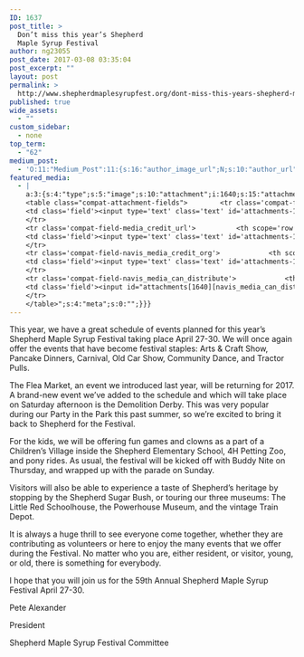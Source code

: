 ```yaml
---
ID: 1637
post_title: >
  Don’t miss this year’s Shepherd
  Maple Syrup Festival
author: ng23055
post_date: 2017-03-08 03:35:04
post_excerpt: ""
layout: post
permalink: >
  http://www.shepherdmaplesyrupfest.org/dont-miss-this-years-shepherd-maple-syrup-festival
published: true
wide_assets:
  - ""
custom_sidebar:
  - none
top_term:
  - "62"
medium_post:
  - 'O:11:"Medium_Post":11:{s:16:"author_image_url";N;s:10:"author_url";N;s:11:"byline_name";N;s:12:"byline_email";N;s:10:"cross_link";s:3:"yes";s:2:"id";N;s:21:"follower_notification";s:3:"yes";s:7:"license";s:19:"all-rights-reserved";s:14:"publication_id";s:12:"881fb60cdbf3";s:6:"status";s:4:"none";s:3:"url";N;}'
featured_media:
  - |
    a:3:{s:4:"type";s:5:"image";s:10:"attachment";i:1640;s:15:"attachment_data";a:33:{s:2:"id";i:1640;s:5:"title";s:8:"100_0995";s:8:"filename";s:12:"100_0995.jpg";s:3:"url";s:77:"http://www.shepherdmaplesyrupfest.org/wp-content/uploads/2017/03/100_0995.jpg";s:4:"link";s:57:"http://www.shepherdmaplesyrupfest.org/?attachment_id=1640";s:3:"alt";s:0:"";s:6:"author";s:1:"1";s:11:"description";s:0:"";s:7:"caption";s:0:"";s:4:"name";s:8:"100_0995";s:6:"status";s:7:"inherit";s:10:"uploadedTo";i:1637;s:4:"date";i:1488944067000;s:8:"modified";i:1488944067000;s:9:"menuOrder";i:0;s:4:"mime";s:10:"image/jpeg";s:4:"type";s:5:"image";s:7:"subtype";s:4:"jpeg";s:4:"icon";s:74:"http://www.shepherdmaplesyrupfest.org/wp-includes/images/media/default.png";s:13:"dateFormatted";s:13:"March 8, 2017";s:6:"nonces";a:3:{s:6:"update";s:10:"614c9af627";s:6:"delete";s:10:"a6fc69977a";s:4:"edit";s:10:"4f82ec7fe5";}s:8:"editLink";s:77:"http://www.shepherdmaplesyrupfest.org/wp-admin/post.php?post=1640&action=edit";s:4:"meta";b:0;s:10:"authorName";s:7:"ng23055";s:14:"uploadedToLink";s:77:"http://www.shepherdmaplesyrupfest.org/wp-admin/post.php?post=1637&action=edit";s:15:"uploadedToTitle";s:56:"Don’t miss this year’s Shepherd Maple Syrup Festival";s:15:"filesizeInBytes";i:3147978;s:21:"filesizeHumanReadable";s:4:"3 MB";s:6:"height";i:2448;s:5:"width";i:3264;s:11:"orientation";s:9:"landscape";s:5:"sizes";a:4:{s:9:"thumbnail";a:4:{s:6:"height";i:140;s:5:"width";i:140;s:3:"url";s:85:"http://www.shepherdmaplesyrupfest.org/wp-content/uploads/2017/03/100_0995-140x140.jpg";s:11:"orientation";s:9:"landscape";}s:6:"medium";a:4:{s:6:"height";i:252;s:5:"width";i:336;s:3:"url";s:85:"http://www.shepherdmaplesyrupfest.org/wp-content/uploads/2017/03/100_0995-336x252.jpg";s:11:"orientation";s:9:"landscape";}s:5:"large";a:4:{s:6:"height";i:578;s:5:"width";i:771;s:3:"url";s:85:"http://www.shepherdmaplesyrupfest.org/wp-content/uploads/2017/03/100_0995-771x578.jpg";s:11:"orientation";s:9:"landscape";}s:4:"full";a:4:{s:3:"url";s:77:"http://www.shepherdmaplesyrupfest.org/wp-content/uploads/2017/03/100_0995.jpg";s:6:"height";i:2448;s:5:"width";i:3264;s:11:"orientation";s:9:"landscape";}}s:6:"compat";a:2:{s:4:"item";s:1723:"<input type="hidden" name="attachments[1640][menu_order]" value="0" /><p class="media-types media-types-required-info">Required fields are marked <span class="required">*</span></p>
    <table class="compat-attachment-fields">		<tr class='compat-field-media_credit'>			<th scope='row' class='label'><label for='attachments-1640-media_credit'><span class='alignleft'>Credit</span><br class='clear' /></label></th>
    <td class='field'><input type='text' class='text' id='attachments-1640-media_credit' name='attachments[1640][media_credit]' value=''  /></td>
    </tr>
    <tr class='compat-field-media_credit_url'>			<th scope='row' class='label'><label for='attachments-1640-media_credit_url'><span class='alignleft'>Credit URL</span><br class='clear' /></label></th>
    <td class='field'><input type='text' class='text' id='attachments-1640-media_credit_url' name='attachments[1640][media_credit_url]' value=''  /></td>
    </tr>
    <tr class='compat-field-navis_media_credit_org'>			<th scope='row' class='label'><label for='attachments-1640-navis_media_credit_org'><span class='alignleft'>Organization</span><br class='clear' /></label></th>
    <td class='field'><input type='text' class='text' id='attachments-1640-navis_media_credit_org' name='attachments[1640][navis_media_credit_org]' value=''  /></td>
    </tr>
    <tr class='compat-field-navis_media_can_distribute'>			<th scope='row' class='label'><label for='attachments-1640-navis_media_can_distribute'><span class='alignleft'>Can<br />distribute?</span><br class='clear' /></label></th>
    <td class='field'><input id="attachments[1640][navis_media_can_distribute]" name="attachments[1640][navis_media_can_distribute]" type="checkbox" value="1"  /></td>
    </tr>
    </table>";s:4:"meta";s:0:"";}}}
---
```

This year, we have a great schedule of events planned for this year’s Shepherd Maple Syrup Festival taking place April 27-30.  We will once again offer the events that have become festival staples: Arts & Craft Show, Pancake Dinners, Carnival, Old Car Show, Community Dance, and Tractor Pulls.

The Flea Market, an event we introduced last year, will be returning for 2017. A brand-new event we’ve added to the schedule and which will take place on Saturday afternoon is the Demolition Derby. This was very popular during our Party in the Park this past summer, so we’re excited to bring it back to Shepherd for the Festival.

For the kids, we will be offering fun games and clowns as a part of a Children’s Village inside the Shepherd Elementary School, 4H Petting Zoo, and pony rides. As usual, the festival will be kicked off with Buddy Nite on Thursday, and wrapped up with the parade on Sunday.

Visitors will also be able to experience a taste of Shepherd’s heritage by stopping by the Shepherd Sugar Bush, or touring our three museums: The Little Red Schoolhouse, the Powerhouse Museum, and the vintage Train Depot.

It is always a huge thrill to see everyone come together, whether they are contributing as volunteers or here to enjoy the many events that we offer during the Festival. No matter who you are, either resident, or visitor, young, or old, there is something for everybody.

I hope that you will join us for the 59th Annual Shepherd Maple Syrup Festival April 27-30.



Pete Alexander

President

Shepherd Maple Syrup Festival Committee